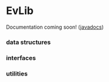 # EvLib
Documentation coming soon!
([javadocs](https://evmodder.github.io/EvLib/))

### data structures

### interfaces

### utilities
